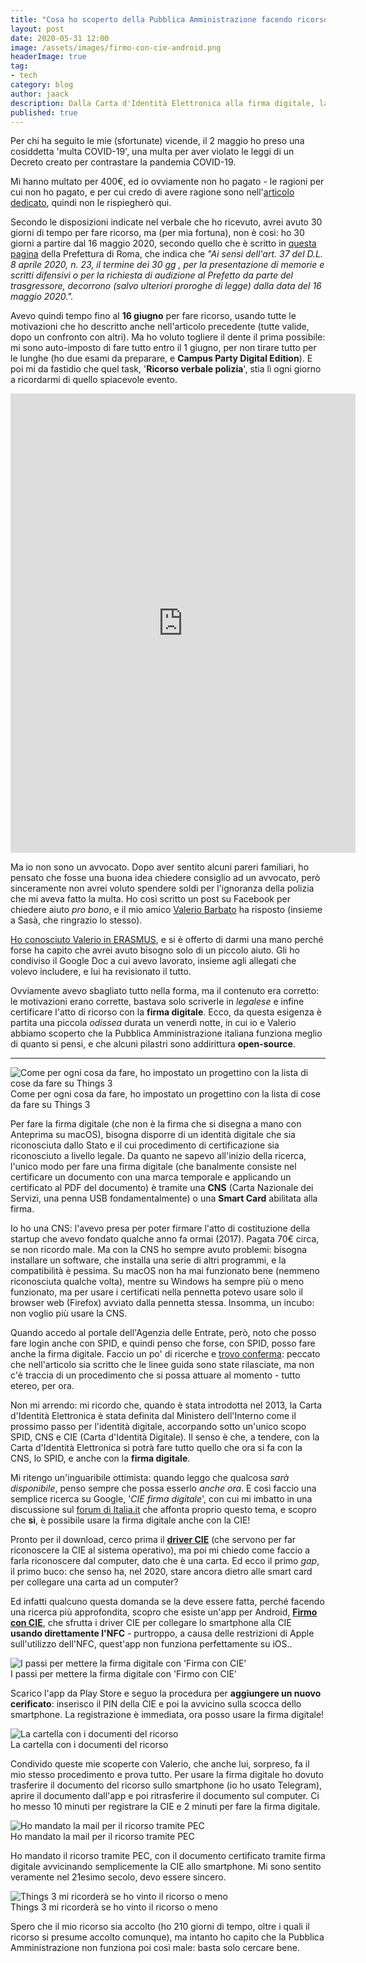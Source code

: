```yaml
---
title: "Cosa ho scoperto della Pubblica Amministrazione facendo ricorso per un verbale"
layout: post
date: 2020-05-31 12:00
image: /assets/images/firmo-con-cie-android.png
headerImage: true
tag:
- tech
category: blog
author: jaack
description: Dalla Carta d'Identità Elettronica alla firma digitale, la Pubblica Amministrazione funziona benissimo, ma bisogno navigarci
published: true
---
```


Per chi ha seguito le mie (sfortunate) vicende, il 2 maggio ho preso una cosiddetta
'multa COVID-19', una multa per aver violato le leggi di un Decreto creato per contrastare la pandemia COVID-19.

Mi hanno multato per 400€, ed io ovviamente non ho pagato - le ragioni per cui non ho pagato, e per cui credo di avere ragione sono nell'[articolo dedicato]({{base}}/coronavirus-multa-400-euro-correre/), quindi non le rispiegherò qui.

Secondo le disposizioni indicate nel verbale che ho ricevuto, avrei avuto 30 giorni di tempo per fare ricorso, ma (per mia fortuna), non è così: ho 30 giorni a partire dal 16 maggio 2020, secondo quello che è scritto in [questa pagina](http://www.prefettura.it/roma/contenuti/Indicazioni_in_caso_di_violazioni_alle_disposizioni_dettate_dal_d.p.c.m._emergenza_covid_19-8955547.htm) della Prefettura di Roma, che indica che *"Ai sensi dell'art. 37 del D.L. 8 aprile 2020, n. 23, il termine dei 30 gg , per la presentazione di memorie e scritti difensivi o per la richiesta di audizione al Prefetto da parte del trasgressore, decorrono (salvo ulteriori proroghe di legge) dalla data del 16 maggio 2020.".*

Avevo quindi tempo fino al **16 giugno** per fare ricorso, usando tutte le motivazioni che ho descritto anche nell'articolo precedente (tutte valide, dopo un confronto con altri). Ma ho voluto togliere il dente il prima possibile: mi sono auto-imposto di fare tutto entro il 1 giugno, per non tirare tutto per le lunghe (ho due esami da preparare, e **Campus Party Digital Edition**). E poi mi da fastidio che quel task, '**Ricorso verbale polizia**', stia lì ogni giorno a ricordarmi di quello spiacevole evento.

<iframe src="https://www.facebook.com/plugins/post.php?href=https%3A%2F%2Fwww.facebook.com%2Fijaack94%2Fposts%2F10222363900589671&show_text=true&width=552&height=735&appId" width="552" height="735" style="border:none;overflow:hidden" scrolling="no" frameborder="0" allowTransparency="true" allow="encrypted-media"></iframe>

Ma io non sono un avvocato. Dopo aver sentito alcuni pareri familiari, ho pensato che fosse una buona idea chiedere consiglio ad un avvocato, però sinceramente non avrei voluto spendere soldi per l'ignoranza della polizia che mi aveva fatto la multa. Ho così scritto un post su Facebook per chiedere aiuto *pro bono*, e il mio amico [Valerio Barbato](https://www.facebook.com/Valerio.Barbato93/) ha risposto (insieme a Sasà, che ringrazio lo stesso).

[Ho conosciuto Valerio in ERASMUS](https://medium.com/italia/non-ho-saputo-trovare-un-titolo-per-il-mio-erasmus-9a8bce5a1d79), e si è offerto di darmi una mano perché forse ha capito che avrei avuto bisogno solo di un piccolo aiuto. Gli ho condiviso il Google Doc a cui avevo lavorato, insieme agli allegati che volevo includere, e lui ha revisionato il tutto.

Ovviamente avevo sbagliato tutto nella forma, ma il contenuto era corretto: le motivazioni erano corrette, bastava solo scriverle in *legalese* e infine certificare l'atto di ricorso con la **firma digitale**. Ecco, da questa esigenza è partita una piccola *odissea* durata un venerdì notte, in cui io e Valerio abbiamo scoperto che la Pubblica Amministrazione italiana funziona meglio di quanto si pensi, e che alcuni pilastri sono addirittura **open-source**.

---

<img class="image" src="{{base}}/assets/images/piano-ricorso-things-3.png" alt="Come per ogni cosa da fare, ho impostato un progettino con la lista di cose da fare su Things 3">
<figcaption class="caption">Come per ogni cosa da fare, ho impostato un progettino con la lista di cose da fare su Things 3</figcaption>

Per fare la firma digitale (che non è la firma che si disegna a mano con Anteprima su macOS), bisogna disporre di un identità digitale che sia riconosciuta dallo Stato e il cui procedimento di certificazione sia riconosciuto a livello legale. Da quanto ne sapevo all'inizio della ricerca, l'unico modo per fare una firma digitale (che banalmente consiste nel certificare un documento con una marca temporale e applicando un certificato al PDF del documento) è tramite una **CNS** (Carta Nazionale dei Servizi, una penna USB fondamentalmente) o una **Smart Card** abilitata alla firma.

Io ho una CNS: l'avevo presa per poter firmare l'atto di costituzione della startup che avevo fondato qualche anno fa ormai (2017). Pagata 70€ circa, se non ricordo male. Ma con la CNS ho sempre avuto problemi: bisogna installare un software, che installa una serie di altri programmi, e la compatibilità è pessima. Su macOS non ha mai funzionato bene (nemmeno riconosciuta qualche volta), mentre su Windows ha sempre più o meno funzionato, ma per usare i certificati nella pennetta potevo usare solo il browser web (Firefox) avviato dalla pennetta stessa. Insomma, un incubo: non voglio più usare la CNS.

Quando accedo al portale dell'Agenzia delle Entrate, però, noto che posso fare login anche con SPID, e quindi penso che forse, con SPID, posso fare anche la firma digitale. Faccio un po' di ricerche e [trovo conferma](https://www.corrierecomunicazioni.it/pa-digitale/firmare-con-spid-adesso-si-puo-ecco-le-linee-guida-agid/): peccato che nell'articolo sia scritto che le linee guida sono state rilasciate, ma non c'è traccia di un procedimento che si possa attuare al momento - tutto etereo, per ora.

Non mi arrendo: mi ricordo che, quando è stata introdotta nel 2013, la Carta d'Identità Elettronica è stata definita dal Ministero dell'Interno come il prossimo passo per l'identità digitale, accorpando sotto un'unico scopo SPID, CNS e CIE (Carta d'Identità Digitale). Il senso è che, a tendere, con la Carta d'Identità Elettronica si potrà fare tutto quello che ora si fa con la CNS, lo SPID, e anche con la **firma digitale**.

Mi ritengo un'inguaribile ottimista: quando leggo che qualcosa *sarà disponibile*, penso sempre che possa esserlo *anche ora*. E così faccio una semplice ricerca su Google, '*CIE firma digitale*', con cui mi imbatto in una discussione sul [forum di Italia.it](https://forum.italia.it/t/e-possibile-firmare-digitalmente-documenti-tramite-la-cie-3-0/8945/44) che affonta proprio questo tema, e scopro che **sì**, è possibile usare la firma digitale anche con la CIE!

Pronto per il download, cerco prima il [**driver CIE**](https://www.cartaidentita.interno.gov.it/identificazione-digitale/software-cie/) (che servono per far riconoscere la CIE al sistema operativo), ma poi mi chiedo come faccio a farla riconoscere dal computer, dato che è una carta. Ed ecco il primo *gap*, il primo buco: che senso ha, nel 2020, stare ancora dietro alle smart card per collegare una carta ad un computer?

Ed infatti qualcuno questa domanda se la deve essere fatta, perché facendo una ricerca più approfondita, scopro che esiste un'app per Android, [**Firmo con CIE**](https://www.firmoconcie.it/), che sfrutta i driver CIE per collegare lo smartphone alla CIE **usando direttamente l'NFC** - purtroppo, a causa delle restrizioni di Apple sull'utilizzo dell'NFC, quest'app non funziona perfettamente su iOS..

<img class="image" src="{{base}}/assets/images/firmo-con-cie-android.png" alt="I passi per mettere la firma digitale con 'Firma con CIE'">
<figcaption class="caption">I passi per mettere la firma digitale con 'Firmo con CIE'</figcaption>

Scarico l'app da Play Store e seguo la procedura per **aggiungere un nuovo cerificato**: inserisco il PIN della CIE e poi la avvicino sulla scocca dello smartphone. La registrazione è immediata, ora posso usare la firma digitale!

<img class="image" src="{{base}}/assets/images/documenti-ricorso.png" alt="La cartella con i documenti del ricorso">
<figcaption class="caption">La cartella con i documenti del ricorso</figcaption>

Condivido queste mie scoperte con Valerio, che anche lui, sorpreso, fa il mio stesso procedimento e prova tutto. Per usare la firma digitale ho dovuto trasferire il documento del ricorso sullo smartphone (io ho usato Telegram), aprire il documento dall'app e poi ritrasferire il documento sul computer. Ci ho messo 10 minuti per registrare la CIE e 2 minuti per fare la firma digitale.

<img class="image" src="{{base}}/assets/images/pec-ricorso.gif" alt="Ho mandato la mail per il ricorso tramite PEC">
<figcaption class="caption">Ho mandato la mail per il ricorso tramite PEC</figcaption>

Ho mandato il ricorso tramite PEC, con il documento certificato tramite firma digitale avvicinando semplicemente la CIE allo smartphone. Mi sono sentito veramente nel 21esimo secolo, devo essere sincero.

<img class="image" src="{{base}}/assets/images/promemoria-ricorso-things-3.png" alt="Things 3 mi ricorderà se ho vinto il ricorso o meno">
<figcaption class="caption">Things 3 mi ricorderà se ho vinto il ricorso o meno</figcaption>

Spero che il mio ricorso sia accolto (ho 210 giorni di tempo, oltre i quali il ricorso si presume accolto comunque), ma intanto ho capito che la Pubblica Amministrazione non funziona poi così male: basta solo cercare bene.
